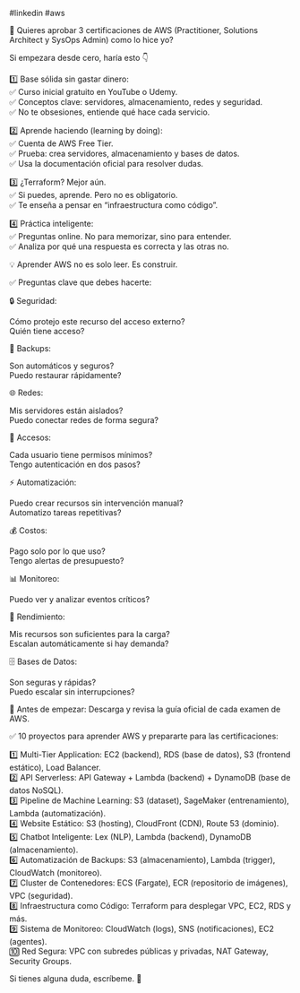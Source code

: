 #linkedin #aws

🎯 Quieres aprobar 3 certificaciones de AWS (Practitioner, Solutions Architect y SysOps Admin) como lo hice yo?  
  
Si empezara desde cero, haría esto 👇  
  
1️⃣ Base sólida sin gastar dinero:  
✅ Curso inicial gratuito en YouTube o Udemy.  
✅ Conceptos clave: servidores, almacenamiento, redes y seguridad.  
✅ No te obsesiones, entiende qué hace cada servicio.  
  
2️⃣ Aprende haciendo (learning by doing):  
✅ Cuenta de AWS Free Tier.  
✅ Prueba: crea servidores, almacenamiento y bases de datos.  
✅ Usa la documentación oficial para resolver dudas.  
  
3️⃣ ¿Terraform? Mejor aún.  
✅ Si puedes, aprende. Pero no es obligatorio.  
✅ Te enseña a pensar en “infraestructura como código”.  
  
4️⃣ Práctica inteligente:  
✅ Preguntas online. No para memorizar, sino para entender.  
✅ Analiza por qué una respuesta es correcta y las otras no.  
  
💡 Aprender AWS no es solo leer. Es construir.  
  
✅ Preguntas clave que debes hacerte:  
  
🔒 Seguridad:  
  
Cómo protejo este recurso del acceso externo?  
Quién tiene acceso?  
  
📂 Backups:  
  
Son automáticos y seguros?  
Puedo restaurar rápidamente?  
  
🌐 Redes:  
  
Mis servidores están aislados?  
Puedo conectar redes de forma segura?  
  
👤 Accesos:  
  
Cada usuario tiene permisos mínimos?  
Tengo autenticación en dos pasos?  
  
⚡️ Automatización:  
  
Puedo crear recursos sin intervención manual?  
Automatizo tareas repetitivas?  
  
💰 Costos:  
  
Pago solo por lo que uso?  
Tengo alertas de presupuesto?  
  
📊 Monitoreo:  
  
Puedo ver y analizar eventos críticos?  
  
🚀 Rendimiento:  
  
Mis recursos son suficientes para la carga?  
Escalan automáticamente si hay demanda?  
  
🗄️ Bases de Datos:  
  
Son seguras y rápidas?  
Puedo escalar sin interrupciones?  
  
📝 Antes de empezar: Descarga y revisa la guía oficial de cada examen de AWS.  
  
✅ 10 proyectos para aprender AWS y prepararte para las certificaciones:  
  
1️⃣ Multi-Tier Application: EC2 (backend), RDS (base de datos), S3 (frontend estático), Load Balancer.  
2️⃣ API Serverless: API Gateway + Lambda (backend) + DynamoDB (base de datos NoSQL).  
3️⃣ Pipeline de Machine Learning: S3 (dataset), SageMaker (entrenamiento), Lambda (automatización).  
4️⃣ Website Estático: S3 (hosting), CloudFront (CDN), Route 53 (dominio).  
5️⃣ Chatbot Inteligente: Lex (NLP), Lambda (backend), DynamoDB (almacenamiento).  
6️⃣ Automatización de Backups: S3 (almacenamiento), Lambda (trigger), CloudWatch (monitoreo).  
7️⃣ Cluster de Contenedores: ECS (Fargate), ECR (repositorio de imágenes), VPC (seguridad).  
8️⃣ Infraestructura como Código: Terraform para desplegar VPC, EC2, RDS y más.  
9️⃣ Sistema de Monitoreo: CloudWatch (logs), SNS (notificaciones), EC2 (agentes).  
🔟 Red Segura: VPC con subredes públicas y privadas, NAT Gateway, Security Groups.  
  
Si tienes alguna duda, escríbeme. 🚀